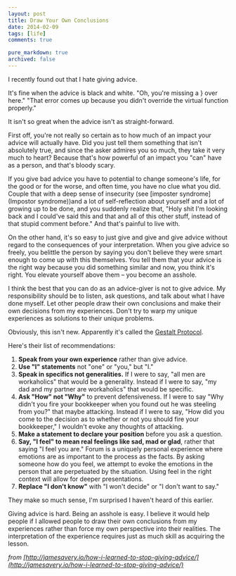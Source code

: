 ```yaml
---
layout: post
title: Draw Your Own Conclusions
date: 2014-02-09
tags: [life]
comments: true

pure_markdown: true
archived: false
---
```


I recently found out that I hate giving advice.

It's fine when the advice is black and white. "Oh, you're missing a } over here." "That error comes up because you didn't override the virtual function properly." 

It isn't so great when the advice isn't as straight-forward.

First off, you're not really so certain as to how much of an impact your advice will actually have. Did you just tell them something that isn't absolutely true, and since the asker admires you so much, they take it very much to heart? Because that's how powerful of an impact you "can" have as a person, and that's bloody scary.

If you give bad advice you have to potential to change someone's life, for the good or for the worse, and often time, you have no clue what you did. Couple that with a deep sense of insecurity (see [imposter syndrome](Impostor syndrome))and a lot of self-reflection about yourself and a lot of growing up to be done, and you suddenly realize that, "Holy shit I'm looking back and I could've said this and that and all of this other stuff, instead of that stupid comment before." And that's painful to live with.

On the other hand, it's so easy to just give and give and give advice without regard to the consequences of your interpretation. When you give advice so freely, you belittle the person by saying you don't believe they were smart enough to come up with this themselves. You tell them that your advice is the right way because you did something similar and now, you think it's right. You elevate yourself above them &ndash; you become an asshole. 

I think the best that you can do as an advice-giver is not to give advice. My responsibility should be to listen, ask questions, and talk about what I have done myself. Let other people draw their own conclusions and make their own decisions from my experiences. Don't try to warp my unique experiences as solutions to their unique problems. 

Obviously, this isn't new. Apparently it's called the [Gestalt Protocol](http://chiefoptimizer.com/357/entrepreneur/gestalt-protocol/#axzz2sfUTXeWF).

Here's their list of recommendations:

1. **Speak from your own experience** rather than give advice.
2. **Use "I" statements** not "one" or "you," but "I."
3. **Speak in specifics not generalities.** If I were to say, "all men are workaholics" that would be a generality. Instead if I were to say, "my dad and my partner are workaholics" that would be specific.
4. **Ask "How" not "Why"** to prevent defensiveness. If I were to say "Why didn't you fire your bookkeeper when you found out he was steeling from you?" that maybe attacking. Instead if I were to say, "How did you come to the decision as to whether or not you should fire your bookkeeper," I wouldn't evoke any thoughts of attacking.
5. **Make a statement to declare your position** before you ask a question.
6. **Say, "I feel" to mean real feelings like sad, mad or glad**, rather that saying "I feel you are." Forum is a uniquely personal experience where emotions are as important to the process as the facts. By asking someone how do you feel, we attempt to evoke the emotions in the person that are perpetuated by the situation. Using feel in the right context will allow for deeper presentations.
7. **Replace "I don't know"** with "I won't decide" or "I don't want to say."

They make so much sense, I'm surprised I haven't heard of this earlier.

Giving advice is hard. Being an asshole is easy. I believe it would help people if I allowed people to draw their own conclusions from my experiences rather than force my own perspective into their realities. The interpretation of the experience requires just as much skill as acquiring the lesson.


*from [http://jamesavery.io/how-i-learned-to-stop-giving-advice/](http://jamesavery.io/how-i-learned-to-stop-giving-advice/)*
